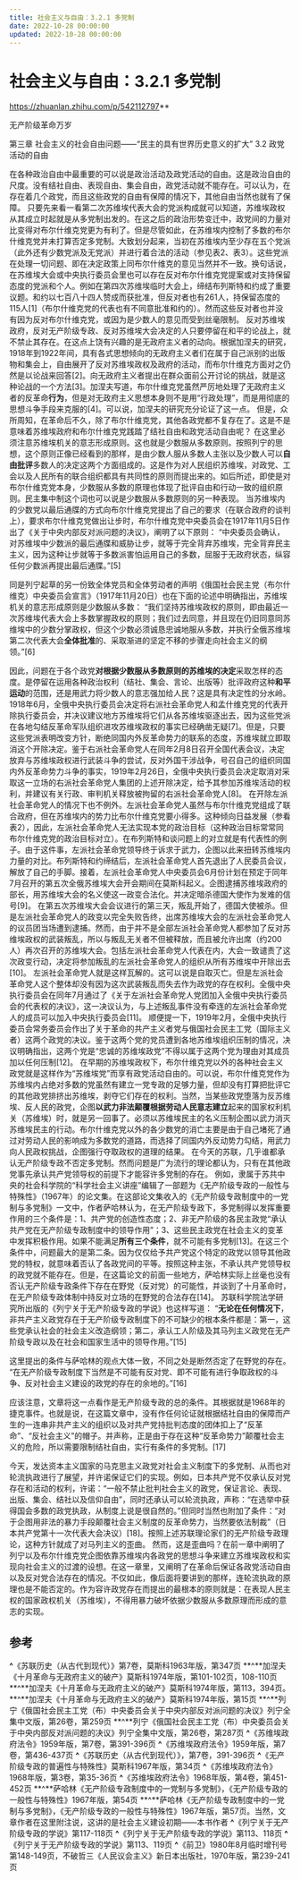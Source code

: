 ```yaml
---
title: 社会主义与自由：3.2.1 多党制
date: 2022-10-28 00:00:00
updated: 2022-10-28 00:00:00
---
```



# 社会主义与自由：3.2.1 多党制
https://zhuanlan.zhihu.com/p/542112797**


无产阶级革命万岁

第三章 社会主义的社会自由问题——“民主的具有世界历史意义的扩大” 3.2 政党活动的自由

在各种政治自由中最重要的可以说是政治活动及政党活动的自由。这是政治自由的尺度。没有结社自由、表现自由、集会自由，政党活动就不能存在。可以认为，在存在着几个政党，而且这些政党的自由有保障的情况下，其他自由当然也就有了保障。
只要先来看一看第二次苏维埃代表大会的党派构成就可以知道，苏维埃政权从其成立时起就是从多党制出发的。在这之后的政治形势变迁中，政党间的力量对比变得对布尔什维克党更为有利了。但是尽管如此，在苏维埃内控制了多数的布尔什维克党并未打算否定多党制。大致划分起来，当初在苏维埃内至少存在五个党派（此外还有少数党派及无党派）并进行着合法的活动（参见表2、表3）。这些党派在处理一切问题、即在决定政策上同布尔什维克的意见当然并不一致。换句话说，在苏维埃大会或中央执行委员会里也可以存在反对布尔什维克党提案或对支持保留态度的党派和个人。例如在第四次苏维埃临时大会上，缔结布列斯特和约成了重要议题。和约以七百八十四人赞成而获批准，但反对者也有261人，持保留态度的115人[1]（布尔什维克党的代表也有不同意批准和约的）。然而这些反对者也并没有因为反对布尔什维克党，或因为是少数人的意见而受到丝毫限制。
反对苏维埃政府，反对无产阶级专政、反对苏维埃大会决定的人只要停留在和平的论战上，就不禁止其存在。在这点上饶有兴趣的是无政府主义者的动向。根据加涅夫的研究，1918年到1922年间，具有各式思想倾向的无政府主义者们在属于自己派别的出版物和集会上，自由展开了反对苏维埃政权及政府的活动，而布尔什维克方面对之仍然是以论战来回答[2]。向无政府主义者提出在群众面前公开讨论的挑战，就是这种论战的一个方法[3]。加涅夫写道，布尔什维克党虽然严厉地处理了无政府主义者的反革命**行为**，但是对无政府主义思想本身则不是用“行政处理”，而是用彻底的思想斗争手段来克服的[4]。可以说，加涅夫的研究充分论证了这一点。
但是，众所周知，在革命后不久，除了布尔什维克党，其他各政党都不复存在了。这是不是意味着苏维埃政府和布尔什维克党践踏了结社自由和政党活动自由呢？
在这里必须注意苏维埃机关的意志形成原则。这也就是少数服从多数原则。按照列宁的思想，这个原则正像已经看到的那样，是由少数人服从多数人主张以及少数人可以**自由批评**多数人的决定这两个方面组成的。这是作为对人民组织苏维埃，对政党、工会以及人民所有的联合组织都具有共同性的原则而提出来的。如后所述，即使是对布尔什维克党本身，少数服从多数的原理也体现了批评自由和行动一致的组织原则。民主集中制这个词也可以说是少数服从多数原则的另一种表现。
当苏维埃内的少数党以最后通牒的方式向布尔什维克党提出了自己的要求（在联合政府的谈判上），要求布尔什维克党做出让步时，布尔什维克党中央委员会在1917年11月5日作出了《关于中央内部反对派问题的决议》，阐明了以下原则：
“中央委员会确认，对苏维埃中少数派的最后通牒和威胁让步，就等于完全背弃苏维埃，完全背弃民主主义，因为这种让步就等于多数派害怕运用自己的多数，屈服于无政府状态，纵容任何少数派再提出最后通牒。”[5]

同是列宁起草的另一份致全体党员和全体劳动者的声明《俄国社会民主党（布尔什维克）中央委员会宣言》（1917年11月20日）也在下面的论述中明确指出，苏维埃机关的意志形成原则是少数服从多数：
“我们坚持苏维埃政权的原则，即由最近一次苏维埃代表大会上多数掌握政权的原则；我们过去同意，并且现在仍旧同意同苏维埃中的少数分掌政权，但这个少数必须诚恳忠诚地服从多数，并执行全俄苏维埃第二次代表大会**全体批准**的、采取渐进的坚定不移的步骤走向社会主义的纲领。”[6]

因此，问题在于各个政党**对根据少数服从多数原则的苏维埃的决定**采取怎样的态度。是停留在运用各种政治权利（结社、集会、言论、出版等）批评政府这种**和平运动**的范围，还是用武力将少数人的意志强加给人民？这是具有决定性的分水岭。
1918年6月，全俄中央执行委员会决定将右派社会革命党人和孟什维克党的代表开除执行委员会，并决议建议地方苏维埃将它们从各苏维埃驱逐出去，因为这些党派在各地勾结反革命军队组织进攻苏维埃政权的事实已经确凿无疑[7]。但是，只要这些党派表明改变方针，断绝同国内外反革命势力的联系的态度，苏维埃就立即取消这个开除决定。鉴于右派社会革命党人在同年2月8日召开全国代表会议，决定放弃与苏维埃政权进行武装斗争的尝试，反对外国干涉战争，号召自己的组织同国内外反革命势力斗争的事实，1919年2月26日，全俄中央执行委员会决定取消对采取这一立场的右派社会革命党人集团的上述开除决定，给予其参加苏维埃活动的权利，并建议有关行政、审判机关释放被拘留的右派社会革命党人[8]。
在开除左派社会革命党人的情况下也不例外。左派社会革命党人虽然与布尔什维克党组成了联合政府，但在苏维埃内的势力比布尔什维克党要小得多。这种倾向日益发展（参看表2），因此，左派社会革命党人无法实现本党的政治目标（这种政治目标常常同布尔什维克党的政治目标对立）。在布列斯特和谈问题上的对立就是有代表性的例子。由于这件事，左派社会革命党领导终于诉求于武力，企图以此来扭转苏维埃内力量的对比。布列斯特和约缔结后，左派社会革命党人首先退出了人民委员会议，解放了自己的手脚。接着，左派社会革命党人中央委员会6月份计划在预定于同年7月召开的第五次全俄苏维埃大会开会期间在莫斯科起义。企图逮捕苏维埃政府的部长，用苏维埃大会的名义使这一政变合法化。并决定暗杀德国大使作为发难的信号[9]。
在第五次苏维埃大会会议进行的第三天，叛乱开始了，德国大使被杀。但是左派社会革命党人的政变以完全失败告终，出席苏维埃大会的左派社会革命党人的议员团当场遭到逮捕。然而，由于并不是全部左派社会革命党人都参加了反对苏维埃政权的武装叛乱，所以与叛乱无关者不但被释放，而且被允许出席（约200人）再次召开的苏维埃大会。包括左派社会革命党人代表在内，大会一致谴责了这次政变行动，决定将参加叛乱的左派社会革命党人的组织从所有苏维埃中开除出去[10]。
左派社会革命党人就是这样瓦解的。这可以说是自取灭亡。但是左派社会革命党人这个整体却没有因为这次武装叛乱而失去作为政党的存在权利。全俄中央执行委员会在同年7月通过了《关于左派社会革命党人党团加入全俄中央执行委员会的代表权的决议》，这一决议认为，与上述叛乱事件没有牵连的左派社会革命党人的成员可以加入中央执行委员会[11]。
顺便提一下，1919年2月，全俄中央执行委员会常务委员会作出了关于革命的共产主义者党与俄国社会民主工党（国际主义者）这两个政党的决议。鉴于这两个党的党员遭到各地苏维埃组织压制的情况，决议明确指出，这两个党是“忠诚的苏维埃政党”不得以属于这两个党为理由对其成员加以任何压制[12]。
在早期的苏维埃政权下，布尔什维克党以外的各种社会主义政党就是这样作为“苏维埃党”而享有政党活动自由的。可以说，布尔什维克党作为苏维埃内占绝对多数的党虽然有建立一党专政的足够力量，但却没有打算把批评它的其他政党排挤出苏维埃，剥夺它们存在的权利。当然，当某些政党堕落为反苏维埃、反人民的政党，企图**以武力非法颠覆根据劳动人民意志建立**起来的国家权利机关（苏维埃）时，就是另一回事了。必须以苏维埃民主的名义压制企图以武力消灭苏维埃民主的行动。布尔什维克党以外的各少数党的消亡主要是由于自己堵死了通过对劳动人民的影响成为多数党的道路，而选择了同国内外反动势力勾结，用武力向人民政权挑战，企图强行夺取政权的道理的结果。
在今天的苏联，几乎谁都承认无产阶级专政不否定多党制。然而问题是广为流行的理论都认为，只有在其他政党事先承认共产党领导权的前提下才能容许多党制的存在。
例如，隶属于苏共中央的社会科学院的“科学社会主义讲座”编辑了一部题为《无产阶级专政的一般性与特殊性》（1967年）的论文集。在这部论文集收入的《无产阶级专政制度中的一党制与多党制》一文中，作者萨哈林认为，在无产阶级专政下，多党制得以发挥重要作用的三个条件是：1、共产党的创造性态度；2、非无产阶级的各民主政党“承认共产党在无产阶级专政制度中的领导作用”；3、这些民主政党在社会主义的变革中发挥积极作用。如果不能满足**所有三个条件**，就不可能有多党制[13]。在这三个条件中，问题最大的是第二条。因为仅仅给予共产党这个特定的政党以领导其他政党的特权，就意味着否认了各政党间的平等。按照这种主张，不承认共产党领导权的政党就不能存在。但是，在这篇论文的前面一些地方，萨哈林实际上丝毫也没有否认无产阶级专政条件下存在在野党（反对党）的可能性，并谈到了十月革命时，在无产阶级专政体制中持反对立场的在野党的合法存在[14]。
苏联科学院法学研究所出版的《列宁关于无产阶级专政的学说》也这样写道：
“**无论在任何情况下**，非共产主义政党存在于无产阶级专政制度下的不可缺少的根本条件都是：第一，这些党承认社会的社会主义改造纲领；第二，承认工人阶级及其马列主义政党在无产阶级专政以及在社会和国家生活中的领导作用。”[15]

这里提出的条件与萨哈林的观点大体一致，不同之处是断然否定了在野党的存在。
“在无产阶级专政制度下当然是不可能有反对党、即不可能有进行争取政权的斗争、反对社会主义建设的政党的存在的余地的。”[16]

应该注意，文章将这一点看作是无产阶级专政的总的条件。其根据就是1968年的捷克事件。也就是说，在这篇文章中，没有作任何论证就根据结社自由的保障而产生的一连串非共产主义的组织以及对共产党持批判态度的团体扣上了“反革命”、“反社会主义”的帽子。并声称，正是由于存在这种“反革命势力”颠覆社会主义的危险，所以需要限制结社自由，实行有条件的多党制。[17]

今天，发达资本主义国家的马克思主义政党对社会主义制度下的多党制、从而也对轮流执政进行了展望，并许诺保证它们的实现。例如，日本共产党不仅承认反对党存在和活动的权利，许诺：“一般不禁止批判社会主义的政党，保证言论、表现、出版、集会、结社以及信仰自由”，同时还承认可以轮流执政，声称：“在选举中获得国会多数的政党执政，从制度上说是很自然的。”但同时当然也附加了条件：“对于企图用非法的暴力手段颠覆社会主义制度的反革命势力，当然要依法制裁”（日本共产党第十一次代表大会决议）[18]。按照上述苏联理论家们的无产阶级专政理论，这种方针就成了对马列主义的歪曲。
然而，这是歪曲吗？在前一章中阐明了列宁以及布尔什维克党企图依靠苏维埃内各政党的思想斗争来建立苏维埃政权和实现向社会主义的过渡的设想。在这一章里，又阐明了在革命后保证各政党活动自由以及反对党合法存在的情况。不仅如此，像后面将要讲到的那样，连轮流执政的原理也是不能否定的。作为容许政党存在而提出的最根本的原则就是：在表现人民主权的国家政权机关（苏维埃），不得用暴力破坏依据少数服从多数原理而形成的意志的实现。
## 参考
**^**《苏联历史（从古代到现代）》第7卷，莫斯科1963年版，第347页
**^**加涅夫《十月革命与无政府主义的破产》莫斯科1974年版，第101-102页，108-110页
**^**加涅夫《十月革命与无政府主义的破产》莫斯科1974年版，第113，394页。
**^**加涅夫《十月革命与无政府主义的破产》莫斯科1974年版，第15页
**^**列宁《俄国社会民主工党（布）中央委员会关于中央内部反对派问题的决议》列宁全集中文版，第26卷，第259页
**^**列宁《俄国社会民主工党（布）中央委员会关于中央内部反对派问题的决议》列宁全集中文版，第26卷，第287页
**^**《苏维埃政府法令》1959年版，第7卷，第391-396页
**^**《苏维埃政府法令》1959年版，第7卷，第436-437页
**^**《苏联历史（从古代到现代）》，第7卷，391-396页
**^**《无产阶级专政的普遍性与特殊性》莫斯科1967年版，第34页
**^**《苏维埃政府法令》1968年版，第3卷，第35-36页
**^**《苏维埃政府法令》1968年版，第4卷，第451-452页
**^**萨哈林《无产阶级专政制度中的一党制与多党制》，《无产阶级专政的一般性与特殊性》1967年版，第54页
**^**萨哈林《无产阶级专政制度中的一党制与多党制》，《无产阶级专政的一般性与特殊性》1967年版，第57页。当然，文章作者在这里附注说，这讲的是社会主义建设初期——本书作者
**^**《列宁关于无产阶级专政的学说》第117-118页
**^**《列宁关于无产阶级专政的学说》第113、118页
**^**《列宁关于无产阶级专政的学说》第113、119页
**^**《前卫》1980年8月临时增刊号第148-149页，不破哲三《人民议会主义》新日本出版社，1970年版，第239-241页

